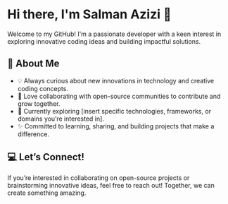 # Hi there, I'm Salman Azizi 👋  

Welcome to my GitHub! I'm a passionate developer with a keen interest in exploring innovative coding ideas and building impactful solutions.

## 🚀 About Me  
- 💡 Always curious about new innovations in technology and creative coding concepts.  
- 🤝 Love collaborating with open-source communities to contribute and grow together.  
- 🌱 Currently exploring [insert specific technologies, frameworks, or domains you’re interested in].  
- ✨ Committed to learning, sharing, and building projects that make a difference.

## 💻 Let’s Connect!  
If you’re interested in collaborating on open-source projects or brainstorming innovative ideas, feel free to reach out! Together, we can create something amazing.

<!---
salmanazizi07/salmanazizi07 is a ✨ special ✨ repository because its `README.md` (this file) appears on your GitHub profile.
You can click the Preview link to take a look at your changes.
--->

